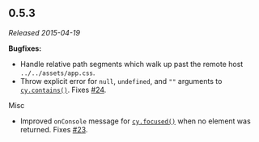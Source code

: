 ## 0.5.3

_Released 2015-04-19_

**Bugfixes:**

- Handle relative path segments which walk up past the remote host
  `../../assets/app.css`.
- Throw explicit error for `null`, `undefined`, and `""` arguments to
  [`cy.contains()`](/api/commands/contains). Fixes
  [#24](https://github.com/cypress-io/cypress/issues/24).

Misc

- Improved `onConsole` message for [`cy.focused()`](/api/commands/focused) when
  no element was returned. Fixes
  [#23](https://github.com/cypress-io/cypress/issues/23).
